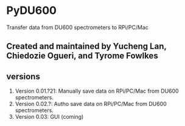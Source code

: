 # PyDU600
Transfer data from DU600 spectrometers to RPi/PC/Mac

## Created and maintained by Yucheng Lan, Chiedozie Ogueri, and Tyrome Fowlkes

## versions
1. Version 0.01.?21: Manually save data on RPi/PC/Mac from DU600 spectrometers.
2. Version 0.02.?: Autho save data on RPi/PC/Mac from DU600 spectrometers.
3. Version 0.03: GUI (coming)
